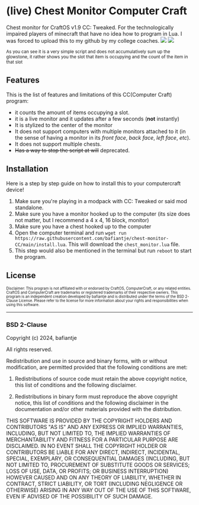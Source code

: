# (live) Chest Monitor Computer Craft
Chest monitor for CraftOS v1.9 CC: Tweaked. 
For the technologically impaired players of minecraft that have no idea how to program in Lua. I was forced to upload this to my github by my college coaches.
<image src="screenshots/javaw_KSbtaDKutO.webp" />
<image src="screenshots/javaw_2zIJ6DWcjH.webp" />

<small>As you can see it is a very simple script and does not accumulatively sum up the glowstone, it rather shows you the slot that item is occupying and the count of the item in that slot</small>

## Features
This is the list of features and limitations of this CC(Computer Craft) program:

* it counts the amount of items occupying a slot.
* it is a live monitor and it updates after a few seconds (**not** instantly)
* It is stylized to the center of the monitor
* It does not support computers with multiple monitors attached to it (in the sense of having a monitor in its *front face*, *back face*, *left face*, *etc*).
* It does not support multiple chests.
* ~~Has a way to stop the script at will~~ deprecated.

## Installation
Here is a step by step guide on how to install this to your computercraft device!
1. Make sure you're playing in a modpack with CC: Tweaked or said mod standalone.
2. Make sure you have a monitor hooked up to the computer (its size does not matter, but I recommend a 4 x 4, 16 block, monitor)
3. Make sure you have a chest hooked up to the computer
4. Open the computer terminal and run `wget run https://raw.githubusercontent.com/bafiantje/chest-monitor-CC/main/install.lua`. This will download the `chest_monitor.lua` file.
5. This step would also be mentioned in the terminal but run `reboot` to start the program.

## License

<small><small>Disclaimer: This program is not affiliated with or endorsed by CraftOS, ComputerCraft, or any related entities. CraftOS and ComputerCraft are trademarks or registered trademarks of their respective owners. This program is an independent creation developed by bafiantje and is distributed under the terms of the BSD 2-Clause License. Please refer to the license for more information about your rights and responsibilities when using this software.</small></small>

<hr>

### BSD 2-Clause
Copyright (c) 2024, bafiantje

All rights reserved.

Redistribution and use in source and binary forms, with or without modification, are permitted provided that the following conditions are met:

1. Redistributions of source code must retain the above copyright notice, this list of conditions and the following disclaimer.

2. Redistributions in binary form must reproduce the above copyright notice, this list of conditions and the following disclaimer in the documentation and/or other materials provided with the distribution.

THIS SOFTWARE IS PROVIDED BY THE COPYRIGHT HOLDERS AND CONTRIBUTORS "AS IS" AND ANY EXPRESS OR IMPLIED WARRANTIES, INCLUDING, BUT NOT LIMITED TO, THE IMPLIED WARRANTIES OF MERCHANTABILITY AND FITNESS FOR A PARTICULAR PURPOSE ARE DISCLAIMED. IN NO EVENT SHALL THE COPYRIGHT HOLDER OR CONTRIBUTORS BE LIABLE FOR ANY DIRECT, INDIRECT, INCIDENTAL, SPECIAL, EXEMPLARY, OR CONSEQUENTIAL DAMAGES (INCLUDING, BUT NOT LIMITED TO, PROCUREMENT OF SUBSTITUTE GOODS OR SERVICES; LOSS OF USE, DATA, OR PROFITS; OR BUSINESS INTERRUPTION) HOWEVER CAUSED AND ON ANY THEORY OF LIABILITY, WHETHER IN CONTRACT, STRICT LIABILITY, OR TORT (INCLUDING NEGLIGENCE OR OTHERWISE) ARISING IN ANY WAY OUT OF THE USE OF THIS SOFTWARE, EVEN IF ADVISED OF THE POSSIBILITY OF SUCH DAMAGE.
